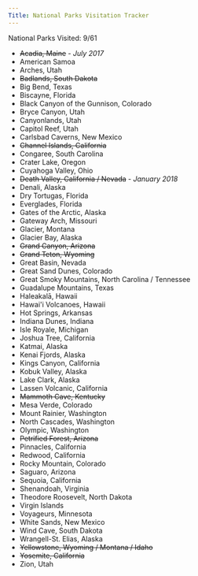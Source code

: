 ```yaml
---
Title: National Parks Visitation Tracker
---
```


National Parks Visited: 9/61

- ~~Acadia, Maine~~ - _July 2017_
- American Samoa
- Arches, Utah
- ~~Badlands, South Dakota~~
- Big Bend, Texas
- Biscayne, Florida
- Black Canyon of the Gunnison, Colorado
- Bryce Canyon, Utah
- Canyonlands, Utah
- Capitol Reef, Utah
- Carlsbad Caverns, New Mexico
- ~~Channel Islands, California~~
- Congaree, South Carolina
- Crater Lake, Oregon
- Cuyahoga Valley, Ohio
- ~~Death Valley, California / Nevada~~ - _January 2018_
- Denali, Alaska
- Dry Tortugas, Florida
- Everglades, Florida
- Gates of the Arctic, Alaska
- Gateway Arch, Missouri
- Glacier, Montana
- Glacier Bay, Alaska
- ~~Grand Canyon, Arizona~~
- ~~Grand Teton, Wyoming~~
- Great Basin, Nevada
- Great Sand Dunes, Colorado
- Great Smoky Mountains, North Carolina / Tennessee
- Guadalupe Mountains, Texas
- Haleakalā, Hawaii
- Hawai'i Volcanoes, Hawaii
- Hot Springs, Arkansas
- Indiana Dunes, Indiana
- Isle Royale, Michigan
- Joshua Tree, California
- Katmai, Alaska
- Kenai Fjords, Alaska
- Kings Canyon, California
- Kobuk Valley, Alaska
- Lake Clark, Alaska
- Lassen Volcanic, California
- ~~Mammoth Cave, Kentucky~~
- Mesa Verde, Colorado
- Mount Rainier, Washington
- North Cascades, Washington
- Olympic, Washington
- ~~Petrified Forest, Arizona~~
- Pinnacles, California
- Redwood, California
- Rocky Mountain, Colorado
- Saguaro, Arizona
- Sequoia, California
- Shenandoah, Virginia
- Theodore Roosevelt, North Dakota
- Virgin Islands
- Voyageurs, Minnesota
- White Sands, New Mexico
- Wind Cave, South Dakota
- Wrangell-St. Elias, Alaska
- ~~Yellowstone, Wyoming / Montana / Idaho~~
- ~~Yosemite, California~~
- Zion, Utah
